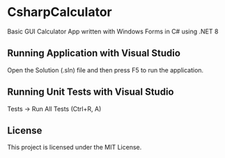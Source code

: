 # CsharpCalculator
Basic GUI Calculator App written with Windows Forms in C# using .NET 8

## Running Application with Visual Studio
Open the Solution (.sln) file and then press F5 to run the application.

## Running Unit Tests with Visual Studio
Tests -> Run All Tests (Ctrl+R, A)

## License
This project is licensed under the MIT License.
